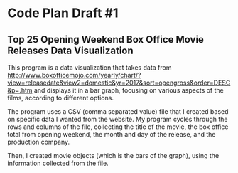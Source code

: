 # Code Plan Draft #1

## Top 25 Opening Weekend Box Office Movie Releases Data Visualization

This program is a data visualization that takes data from  http://www.boxofficemojo.com/yearly/chart/?view=releasedate&view2=domestic&yr=2017&sort=opengross&order=DESC&p=.htm and displays it in a bar graph, focusing on various aspects of the films, according to different options.

The program uses a CSV (comma separated value) file that I created based on specific data I wanted from the website. My program cycles through the rows and columns of the file, collecting the title of the movie, the box office total from opening weekend, the month and day of the release, and the production company. 

Then, I created movie objects (which is the bars of the graph), using the information collected from the file.
